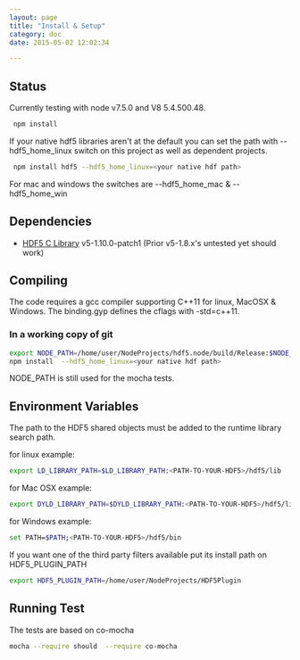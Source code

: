 ```yaml
---
layout: page
title: "Install & Setup"
category: doc
date: 2015-05-02 12:02:34

---
```


## Status

Currently testing with node v7.5.0 and V8 5.4.500.48.

```bash
 npm install
```

If your native hdf5 libraries aren't at the default 
you can set the path with --hdf5_home_linux switch on this project as well as 
dependent projects.

```bash
 npm install hdf5 --hdf5_home_linux=<your native hdf path>
```
For mac and windows the switches are --hdf5_home_mac & --hdf5_home_win

## Dependencies

+ [HDF5 C Library](http://www.hdfgroup.org/downloads/index.html) v5-1.10.0-patch1
        (Prior v5-1.8.x's untested yet should work)


## Compiling

The code requires a gcc compiler supporting C++11 for linux, MacOSX & Windows.  The binding.gyp defines the cflags with -std=c++11.


### In a working copy of git

```bash
export NODE_PATH=/home/user/NodeProjects/hdf5.node/build/Release:$NODE_PATH
npm install  --hdf5_home_linux=<your native hdf path>

```

NODE_PATH is still used for the mocha tests.

## Environment Variables

The path to the HDF5 shared objects must be added to the runtime library search path. 

for linux example:

```bash
export LD_LIBRARY_PATH=$LD_LIBRARY_PATH:<PATH-TO-YOUR-HDF5>/hdf5/lib
```

for Mac OSX example:

```bash
export DYLD_LIBRARY_PATH=$DYLD_LIBRARY_PATH:<PATH-TO-YOUR-HDF5>/hdf5/lib
```

for Windows example:

```bash
set PATH=$PATH;<PATH-TO-YOUR-HDF5>/hdf5/bin
```

If you want one of the third party filters available put its install path on HDF5_PLUGIN_PATH

```bash
export HDF5_PLUGIN_PATH=/home/user/NodeProjects/HDF5Plugin
```

## Running Test

The tests are based on co-mocha

```bash
mocha --require should  --require co-mocha
```


